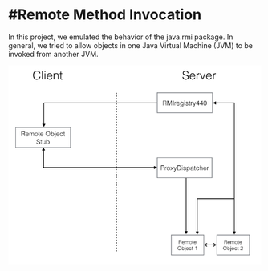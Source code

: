 #Remote Method Invocation
===========
In this project, we emulated the behavior of the java.rmi package. In general, we tried to allow objects in one Java Virtual Machine (JVM) to be invoked from another JVM.

![alt tag](https://github.com/Jeremy-Fu/remote-method-invocation/blob/master/architecture.png)
